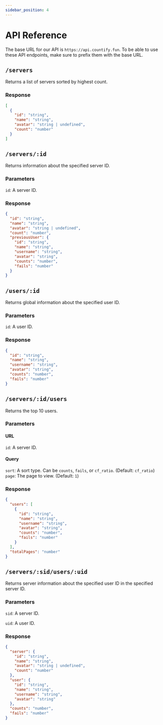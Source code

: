 ```yaml
---
sidebar_position: 4
---
```


# API Reference

The base URL for our API is `https://api.countify.fun`. To be able to use these API endpoints, make sure to prefix them with the base URL.

## `/servers`

Returns a list of servers sorted by highest count.

### Response

```json
[
  {
    "id": "string",
    "name": "string",
    "avatar": "string | undefined",
    "count": "number"
  }
]
```

## `/servers/:id`

Returns information about the specified server ID.

### Parameters

`id`: A server ID.

### Response

```json
{
  "id": "string",
  "name": "string",
  "avatar": "string | undefined",
  "count": "number",
  "previousUser": {
    "id": "string",
    "name": "string",
    "username": "string",
    "avatar": "string",
    "counts": "number",
    "fails": "number"
  }
}
```

## `/users/:id`

Returns global information about the specified user ID.

### Parameters

`id`: A user ID.

### Response

```json
{
  "id": "string",
  "name": "string",
  "username": "string",
  "avatar": "string",
  "counts": "number",
  "fails": "number"
}
```

## `/servers/:id/users`

Returns the top 10 users.

### Parameters

#### URL

`id`: A server ID.

#### Query

`sort`: A sort type. Can be `counts`, `fails`, or `cf_ratio`. (Default: `cf_ratio`)
`page`: The page to view. (Default: `1`)

### Response

```json
{
  "users": [
    {
      "id": "string",
      "name": "string",
      "username": "string",
      "avatar": "string",
      "counts": "number",
      "fails": "number"
    }
  ],
  "totalPages": "number"
}
```

## `/servers/:sid/users/:uid`

Returns server information about the specified user ID in the specified server ID.

### Parameters

`sid`: A server ID.

`uid`: A user ID.

### Response

```json
{
  "server": {
    "id": "string",
    "name": "string",
    "avatar": "string | undefined",
    "count": "number"
  },
  "user": {
    "id": "string",
    "name": "string",
    "username": "string",
    "avatar": "string"
  },
  "counts": "number",
  "fails": "number"
}
```
